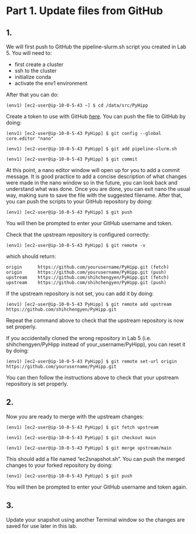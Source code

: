 # Part 1. Update files from GitHub 

## 1.
We will first push to GitHub the pipeline-slurm.sh script you created in Lab 5. You will need to:
- first create a cluster
- ssh to the cluster
- initialize conda
- activate the env1 environment

After that you can do:

```shell
(env1) [ec2-user@ip-10-0-5-43 ~] $ cd /data/src/PyHipp
```

Create a token to use with GitHub [here](https://docs.github.com/en/authentication/keeping-your-account-and-data-secure/creating-a-personal-access-token). You can push the file to GitHub by doing:
```shell
(env1) [ec2-user@ip-10-0-5-43 PyHipp] $ git config --global core.editor "nano"

(env1) [ec2-user@ip-10-0-5-43 PyHipp] $ git add pipeline-slurm.sh

(env1) [ec2-user@ip-10-0-5-43 PyHipp] $ git commit
```

At this point, a nano editor window will open up for you to add a commit message. It is good practice to add a concise description of what changes were made in the nano window so in the future, you can look back and understand what was done. Once you are done, you can exit nano the usual way, making sure to save the file with the suggested filename. After that, you can push the scripts to your GitHub repository by doing:

```shell
(env1) [ec2-user@ip-10-0-5-43 PyHipp] $ git push
```

You will then be prompted to enter your GitHub username and token. 

Check that the upstream repository is configured correctly:

```shell
(env1) [ec2-user@ip-10-0-5-43 PyHipp] $ git remote -v
```

which should return:

```shell
origin		https://github.com/yourusername/PyHipp.git (fetch)
origin		https://github.com/yourusername/PyHipp.git (push)
upstream	https://github.com/shihchengyen/PyHipp.git (fetch)
upstream	https://github.com/shihchengyen/PyHipp.git (push)
```

If the upstream repository is not set, you can add it by doing:

```shell
(env1) [ec2-user@ip-10-0-5-43 PyHipp] $ git remote add upstream https://github.com/shihchengyen/PyHipp.git
```

Repeat the command above to check that the upstream repository is now set properly. 

If you accidentally cloned the wrong repository in Lab 5 (i.e. shihchengyen/PyHipp instead of your_username/PyHipp), you can reset it by doing:

```shell
(env1) [ec2-user@ip-10-0-5-43 PyHipp] $ git remote set-url origin https://github.com/yourusername/PyHipp.git
```
You can then follow the instructions above to check that your upstream repository is set properly.

## 2.
Now you are ready to merge with the upstream changes:

```shell
(env1) [ec2-user@ip-10-0-5-43 PyHipp] $ git fetch upstream

(env1) [ec2-user@ip-10-0-5-43 PyHipp] $ git checkout main

(env1) [ec2-user@ip-10-0-5-43 PyHipp] $ git merge upstream/main
```

This should add a file named “ec2snapshot.sh”. You can push the merged changes to your forked repository by doing:

```shell
(env1) [ec2-user@ip-10-0-5-43 PyHipp] $ git push
```

You will then be prompted to enter your GitHub username and token again. 

## 3.
Update your snapshot using another Terminal window so the changes are saved for use later in this lab.
